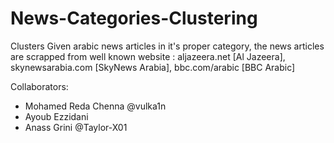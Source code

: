 # News-Categories-Clustering

Clusters Given arabic news articles in it's proper category, the news articles are scrapped from well known website : aljazeera.net [Al Jazeera], skynewsarabia.com [SkyNews Arabia], bbc.com/arabic [BBC Arabic]

Collaborators:
* Mohamed Reda Chenna @vulka1n
* Ayoub Ezzidani 
* Anass Grini @Taylor-X01